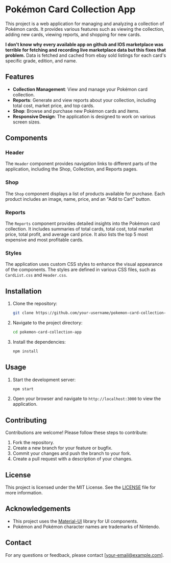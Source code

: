 # Pokémon Card Collection App

This project is a web application for managing and analyzing a collection of Pokémon cards. It provides various features such as viewing the collection, adding new cards, viewing reports, and shopping for new cards.

**I don't know why every available app on github and IOS marketplace was terrible for fetching and recording live marketplace data but this fixes that problem.** Data is fetched and cached from ebay sold listings for each card's specific grade, edition, and name.

## Features

- **Collection Management**: View and manage your Pokémon card collection.
- **Reports**: Generate and view reports about your collection, including total cost, market price, and top cards.
- **Shop**: Browse and purchase new Pokémon cards and items.
- **Responsive Design**: The application is designed to work on various screen sizes.

## Components

### Header

The `Header` component provides navigation links to different parts of the application, including the Shop, Collection, and Reports pages.

### Shop

The `Shop` component displays a list of products available for purchase. Each product includes an image, name, price, and an "Add to Cart" button.

### Reports

The `Reports` component provides detailed insights into the Pokémon card collection. It includes summaries of total cards, total cost, total market price, total profit, and average card price. It also lists the top 5 most expensive and most profitable cards.

### Styles

The application uses custom CSS styles to enhance the visual appearance of the components. The styles are defined in various CSS files, such as `CardList.css` and `Header.css`.

## Installation

1. Clone the repository:
   ```bash
   git clone https://github.com/your-username/pokemon-card-collection-app.git
   ```
2. Navigate to the project directory:
   ```bash
   cd pokemon-card-collection-app
   ```
3. Install the dependencies:
   ```bash
   npm install
   ```

## Usage

1. Start the development server:
   ```bash
   npm start
   ```
2. Open your browser and navigate to `http://localhost:3000` to view the application.

## Contributing

Contributions are welcome! Please follow these steps to contribute:

1. Fork the repository.
2. Create a new branch for your feature or bugfix.
3. Commit your changes and push the branch to your fork.
4. Create a pull request with a description of your changes.

## License

This project is licensed under the MIT License. See the [LICENSE](LICENSE) file for more information.

## Acknowledgements

- This project uses the [Material-UI](https://mui.com/) library for UI components.
- Pokémon and Pokémon character names are trademarks of Nintendo.

## Contact

For any questions or feedback, please contact [your-email@example.com].
